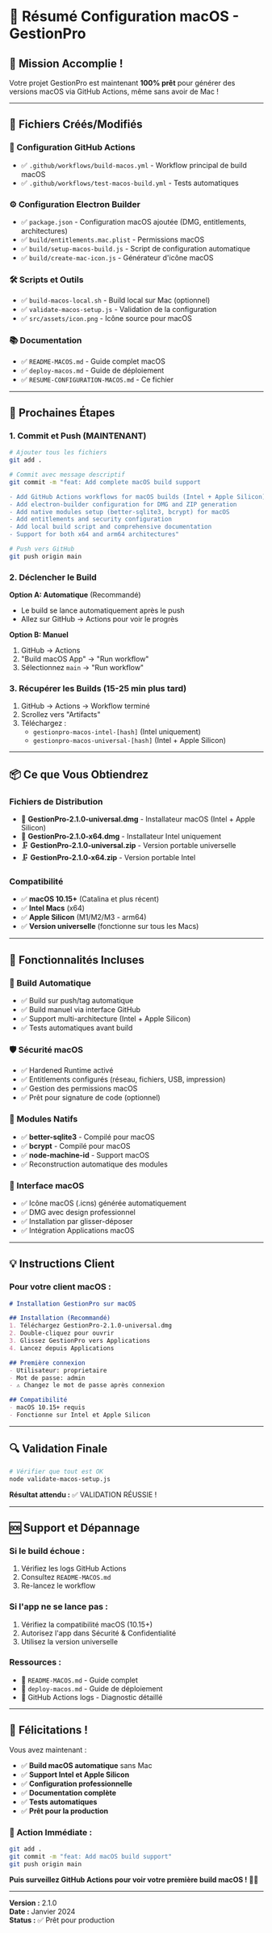# 🍎 Résumé Configuration macOS - GestionPro

## 🎯 **Mission Accomplie !**

Votre projet GestionPro est maintenant **100% prêt** pour générer des versions macOS via GitHub Actions, même sans avoir de Mac !

---

## 📁 **Fichiers Créés/Modifiés**

### **🔧 Configuration GitHub Actions**
- ✅ `.github/workflows/build-macos.yml` - Workflow principal de build macOS
- ✅ `.github/workflows/test-macos-build.yml` - Tests automatiques

### **⚙️ Configuration Electron Builder**
- ✅ `package.json` - Configuration macOS ajoutée (DMG, entitlements, architectures)
- ✅ `build/entitlements.mac.plist` - Permissions macOS
- ✅ `build/setup-macos-build.js` - Script de configuration automatique
- ✅ `build/create-mac-icon.js` - Générateur d'icône macOS

### **🛠️ Scripts et Outils**
- ✅ `build-macos-local.sh` - Build local sur Mac (optionnel)
- ✅ `validate-macos-setup.js` - Validation de la configuration
- ✅ `src/assets/icon.png` - Icône source pour macOS

### **📚 Documentation**
- ✅ `README-MACOS.md` - Guide complet macOS
- ✅ `deploy-macos.md` - Guide de déploiement
- ✅ `RESUME-CONFIGURATION-MACOS.md` - Ce fichier

---

## 🚀 **Prochaines Étapes**

### **1. Commit et Push (MAINTENANT)**
```bash
# Ajouter tous les fichiers
git add .

# Commit avec message descriptif
git commit -m "feat: Add complete macOS build support

- Add GitHub Actions workflows for macOS builds (Intel + Apple Silicon)
- Add electron-builder configuration for DMG and ZIP generation
- Add native modules setup (better-sqlite3, bcrypt) for macOS
- Add entitlements and security configuration
- Add local build script and comprehensive documentation
- Support for both x64 and arm64 architectures"

# Push vers GitHub
git push origin main
```

### **2. Déclencher le Build**

**Option A: Automatique** (Recommandé)
- Le build se lance automatiquement après le push
- Allez sur GitHub → Actions pour voir le progrès

**Option B: Manuel**
1. GitHub → Actions
2. "Build macOS App" → "Run workflow"
3. Sélectionnez `main` → "Run workflow"

### **3. Récupérer les Builds (15-25 min plus tard)**
1. GitHub → Actions → Workflow terminé
2. Scrollez vers "Artifacts"
3. Téléchargez :
   - `gestionpro-macos-intel-[hash]` (Intel uniquement)
   - `gestionpro-macos-universal-[hash]` (Intel + Apple Silicon)

---

## 📦 **Ce que Vous Obtiendrez**

### **Fichiers de Distribution**
- 📀 **GestionPro-2.1.0-universal.dmg** - Installateur macOS (Intel + Apple Silicon)
- 📀 **GestionPro-2.1.0-x64.dmg** - Installateur Intel uniquement
- 🗜️ **GestionPro-2.1.0-universal.zip** - Version portable universelle
- 🗜️ **GestionPro-2.1.0-x64.zip** - Version portable Intel

### **Compatibilité**
- ✅ **macOS 10.15+** (Catalina et plus récent)
- ✅ **Intel Macs** (x64)
- ✅ **Apple Silicon** (M1/M2/M3 - arm64)
- ✅ **Version universelle** (fonctionne sur tous les Macs)

---

## 🎁 **Fonctionnalités Incluses**

### **🔄 Build Automatique**
- ✅ Build sur push/tag automatique
- ✅ Build manuel via interface GitHub
- ✅ Support multi-architecture (Intel + Apple Silicon)
- ✅ Tests automatiques avant build

### **🛡️ Sécurité macOS**
- ✅ Hardened Runtime activé
- ✅ Entitlements configurés (réseau, fichiers, USB, impression)
- ✅ Gestion des permissions macOS
- ✅ Prêt pour signature de code (optionnel)

### **🔧 Modules Natifs**
- ✅ **better-sqlite3** - Compilé pour macOS
- ✅ **bcrypt** - Compilé pour macOS
- ✅ **node-machine-id** - Support macOS
- ✅ Reconstruction automatique des modules

### **🎨 Interface macOS**
- ✅ Icône macOS (.icns) générée automatiquement
- ✅ DMG avec design professionnel
- ✅ Installation par glisser-déposer
- ✅ Intégration Applications macOS

---

## 💡 **Instructions Client**

### **Pour votre client macOS :**

```markdown
# Installation GestionPro sur macOS

## Installation (Recommandé)
1. Téléchargez GestionPro-2.1.0-universal.dmg
2. Double-cliquez pour ouvrir
3. Glissez GestionPro vers Applications
4. Lancez depuis Applications

## Première connexion
- Utilisateur: proprietaire
- Mot de passe: admin
- ⚠️ Changez le mot de passe après connexion

## Compatibilité
- macOS 10.15+ requis
- Fonctionne sur Intel et Apple Silicon
```

---

## 🔍 **Validation Finale**

```bash
# Vérifier que tout est OK
node validate-macos-setup.js
```

**Résultat attendu :** ✅ VALIDATION RÉUSSIE !

---

## 🆘 **Support et Dépannage**

### **Si le build échoue :**
1. Vérifiez les logs GitHub Actions
2. Consultez `README-MACOS.md`
3. Re-lancez le workflow

### **Si l'app ne se lance pas :**
1. Vérifiez la compatibilité macOS (10.15+)
2. Autorisez l'app dans Sécurité & Confidentialité
3. Utilisez la version universelle

### **Ressources :**
- 📖 `README-MACOS.md` - Guide complet
- 🚀 `deploy-macos.md` - Guide de déploiement
- 🔧 GitHub Actions logs - Diagnostic détaillé

---

## 🎊 **Félicitations !**

Vous avez maintenant :
- ✅ **Build macOS automatique** sans Mac
- ✅ **Support Intel et Apple Silicon**
- ✅ **Configuration professionnelle**
- ✅ **Documentation complète**
- ✅ **Tests automatiques**
- ✅ **Prêt pour la production**

### **🚀 Action Immédiate :**
```bash
git add .
git commit -m "feat: Add macOS build support"
git push origin main
```

**Puis surveillez GitHub Actions pour voir votre première build macOS !** 🍎✨

---

**Version :** 2.1.0  
**Date :** Janvier 2024  
**Status :** ✅ Prêt pour production
